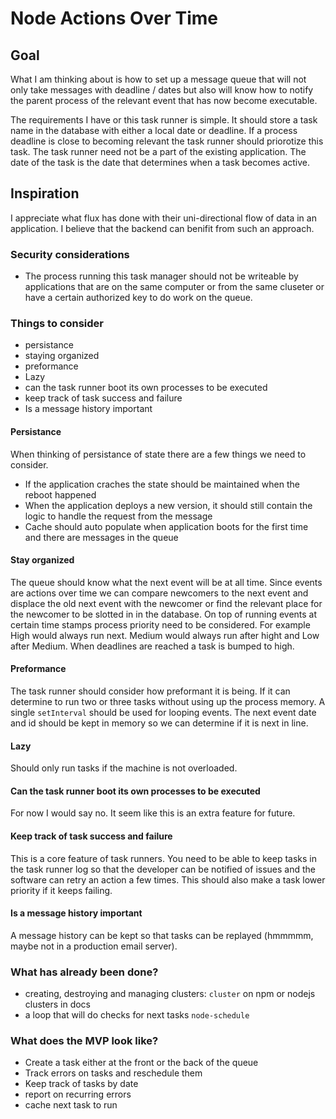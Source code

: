 # Node Actions Over Time

## Goal
What I am thinking about is how to set up a message queue that will not only take messages with deadline / dates but also will know how to notify the parent process of the relevant event that has now become executable.

The requirements I have or this task runner is simple. It should store a task name in the database with either a local date or deadline. If a process deadline is close to becoming relevant the task runner should priorotize this task. The task runner need not be a part of the existing application. The date of the task is the date that determines when a task becomes active.

## Inspiration
I appreciate what flux has done with their uni-directional flow of data in an application. I believe that the backend can benifit from such an approach.

### Security considerations
- The process running this task manager should not be writeable by applications that are on the same computer or from the same cluseter or have a certain authorized key to do work on the queue.

### Things to consider
- persistance
- staying organized
- preformance
- Lazy
- can the task runner boot its own processes to be executed
- keep track of task success and failure
- Is a message history important

#### Persistance
When thinking of persistance of state there are a few things we need to consider.
- If the application craches the state should be maintained when the reboot happened
- When the application deploys a new version, it should still contain the logic to handle the request from the message
- Cache should auto populate when application boots for the first time and there are messages in the queue

#### Stay organized
The queue should know what the next event will be at all time. Since events are actions over time we can compare newcomers to the next event and displace the old next event with the newcomer or find the relevant place for the newcomer to be slotted in in the database. On top of running events at certain time stamps process priority need to be considered. For example High would always run next. Medium would always run after hight and Low after Medium. When deadlines are reached a task is bumped to high.

#### Preformance
The task runner should consider how preformant it is being. If it can determine to run two or three tasks without using up the process memory. A single `setInterval` should be used for looping events. The next event date and id should be kept in memory so we can determine if it is next in line.

#### Lazy
Should only run tasks if the machine is not overloaded.

#### Can the task runner boot its own processes to be executed
For now I would say no. It seem like this is an extra feature for future.

#### Keep track of task success and failure
This is a core feature of task runners. You need to be able to keep tasks in the task runner log so that the developer can be notified of issues and the software can retry an action a few times. This should also make a task lower priority if it keeps failing.

#### Is a message history important
A message history can be kept so that tasks can be replayed (hmmmmm, maybe not in a production email server).

### What has already been done?

- creating, destroying and managing clusters: `cluster` on npm or nodejs clusters in docs
- a loop that will do checks for next tasks `node-schedule`

### What does the MVP look like?
- Create a task either at the front or the back of the queue
- Track errors on tasks and reschedule them
- Keep track of tasks by date
- report on recurring errors
- cache next task to run
